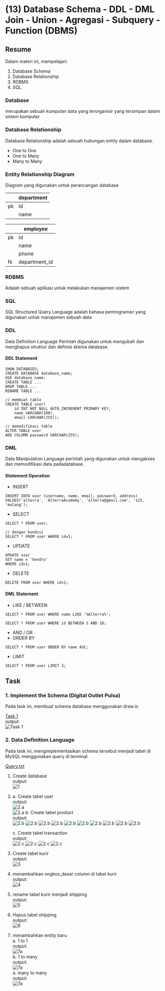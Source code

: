 # (13) Database Schema - DDL - DML Join - Union - Agregasi - Subquery - Function (DBMS)

## Resume
Dalam materi ini, mempelajari:
1. Database Schema
2. Database Relationship
3. RDBMS
4. SQL


### Database
merupakan sebuah kumpulan data yang terorganisir yang tersimpan dalam sistem komputer

### Database Relationship
Database Relationship adalah sebuah hubungan entity dalam database.
- One to One
- One to Many
- Many to Many

### Entity Relationship Diagram
Diagram yang digunakan untuk perancangan database 


|  | department |       
| --- | --- |       
| pk  | id   |
| 	  | name |

|  | employee |       
| --- | --- |       
| pk  | id   |
| 	  | name |
| 	  | phone |
| fk  | department_id |

### RDBMS
Adalah sebuah aplikasi untuk melakukan manajemen sistem

### SQL
SQL Structured Query Language adalah bahasa pemrograman yang digunakan untuk manajemen sebuah data

### DDL
Data Definition Language Perintah digunakan untuk mengubah dan menghapus struktur dan definisi skema database.

#### DDL Statement

```
SHOW DATABASES;
CREATE DATABASE database_name;
USE database_name;
CREATE TABLE ...
DROP TABLE ...
RENAME TABLE ...
```

```
// membuat table
CREATE TABLE user(
    id INT NOT NULL AUTO_INCREMENT PRIMARY KEY,
    name VARCHAR(100),
    email CARCHAR(255));

```

```
// memodifikasi table
ALTER TABLE user
ADD COLUMN password VARCHAR(255);

```


### DML
Data Manipulation Language perintah yang digunakan untuk mengakses dan memodifikasi data padadatabase.

#### Statement Operation
- INSERT
```
INSERT INTO user (username, name, email, password, address)
VALUES('alterra', 'AlterraAcademy', 'alterra@gmail.com', '123, 'malang');
```
- SELECT
```
SELECT * FROM user;

// dengan kondisi
SELECT * FROM user WHERE id=1;
```
- UPDATE 
```
UPDATE user
SET name = 'hendro'
WHERE id=1;
```
- DELETE
```
DELETE FROM user WHERE id=1;
```

#### DML Statement
- LIKE / BETWEEN
```
SELECT * FROM user WHERE name LIKE '%Alterra%';

SELECT * FROM user WHERE id BETWEEN 3 AND 10;
```
- AND / OR
- ORDER BY
```
SELECT * FROM user ORDER BY name ASC;
```
- LIMIT
```
SELECT * FROM user LIMIT 3;
```


## Task
### 1. Implement the Schema (Digital Outlet Pulsa) 
Pada task ini, membuat schema database menggunakan draw.io 


[Task 1](./praktikum/Task.txt)\
output:\
![Task 1](./screenshots/task1.PNG)

### 2. Data Definition Language 
Pada task ini, mengimplementasikan schema tersebut menjadi tabel di MySQL menggunakan query di terminal.

[ Query.txt](./praktikum/query.txt)

1. Create database\
output:\
![ 1](./screenshots/1.PNG)

2. a. Create tabel user\
output:\
![ 2.a](./screenshots/tabel_users.PNG)\
![ 2.a](./screenshots/desc_user.PNG)
    b. Create tabel product\
output:\
![ 2.b](./screenshots/tabel_product.PNG)
![ 2.b](./screenshots/desc_product.PNG)
![ 2.b](./screenshots/tabel_product_type.PNG)
![ 2.b](./screenshots/desc_product_type.PNG)
![ 2.b](./screenshots/tabel_operator.PNG)
![ 2.b](./screenshots/desc_operator.PNG)
![ 2.b](./screenshots/tabel_product_desc.PNG)
![ 2.b](./screenshots/desc_product_desc.PNG)
![ 2.b](./screenshots/tabel_payment.PNG)
![ 2.b](./screenshots/desc_payment.PNG)

    c. Create tabel transaction\
output:\
![ 2.c](./screenshots/tabel_transaction.PNG)
![ 2.c](./screenshots/desc_transaction.PNG)
![ 2.c](./screenshots/tabel_transaction_detail.PNG)
![ 2.c](./screenshots/desc_transaction_det.PNG)
3. Create tabel kurir\
output:\
![ 3](./screenshots/3.PNG)

4. menambahkan ongkos_dasar column di tabel kurir\
output:\
![ 4](./screenshots/4.PNG)

5. rename tabel kurir menjadi shipping\
output:\
![ 5](./screenshots/5.PNG)

6. Hapus tabel shipping\
output:\
![ 6](./screenshots/6.PNG)

7. menambahkan entity baru \
a. 1 to 1\
output:\
![ 7a](./screenshots/7.1.PNG)\
b. 1 to many\
output:\
![ 7a](./screenshots/7.2.PNG)\
a. many to many\
output:\
![ 7a](./screenshots/7.3.PNG)



